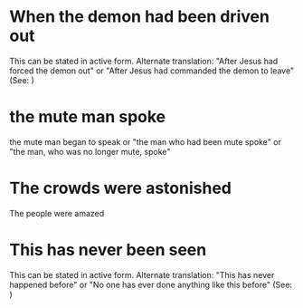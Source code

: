
# When the demon had been driven out
This can be stated in active form. Alternate translation: "After Jesus had forced the demon out" or "After Jesus had commanded the demon to leave" (See: )

# the mute man spoke
the mute man began to speak or "the man who had been mute spoke" or "the man, who was no longer mute, spoke"

# The crowds were astonished
The people were amazed

# This has never been seen
This can be stated in active form. Alternate translation: "This has never happened before" or "No one has ever done anything like this before" (See: )